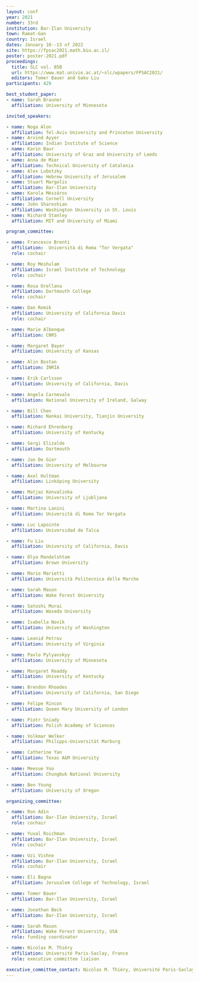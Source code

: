 ```yaml
---
layout: conf
year: 2021
number: 33rd
institution: Bar-Ilan University
town: Ramat-Gan
country: Israel
dates: January 10--13 of 2022
site: https://fpsac2021.math.biu.ac.il/
poster: poster-2021.pdf
proceedings:
  title: SLC vol. 85B
  url: https://www.mat.univie.ac.at/~slc/wpapers/FPSAC2021/
  editors: Tomer Bauer and Gaku Liu
participants: 429

best_student_paper:
- name: Sarah Brauner
  affiliation: University of Minnesota

invited_speakers:

- name: Noga Alon
  affiliation: Tel-Aviv University and Princeton University
- name: Arvind Ayyer
  affiliation: Indian Institute of Science
- name: Karin Baur
  affiliation: University of Graz and University of Leeds
- name: Anna de Mier
  affiliation: Technical University of Catalonia
- name: Alex Lubotzky
  affiliation: Hebrew University of Jerusalem
- name: Stuart Margolis
  affiliation: Bar-Ilan University
- name: Karola Mészáros
  affiliation: Cornell University
- name: John Shareshian
  affiliation: Washington University in St. Louis
- name: Richard Stanley
  affiliation: MIT and University of Miami 

program_committee:

- name: Francesco Brenti
  affiliation:  Università di Roma "Tor Vergata"
  role: cochair

- name: Roy Meshulam
  affiliation: Israel Institute of Technology
  role: cochair

- name: Rosa Orellana
  affiliation: Dartmouth College
  role: cochair

- name: Dan Romik
  affiliation: University of California Davis
  role: cochair

- name: Marie Albenque
  affiliation: CNRS

- name: Margaret Bayer
  affiliation: University of Kansas

- name: Alin Bostan
  affiliation: INRIA

- name: Erik Carlsson
  affiliation: University of California, Davis

- name: Angela Carnevale
  affiliation: National University of Ireland, Galway

- name: Bill Chen
  affiliation: Nankai University, Tianjin University

- name: Richard Ehrenborg
  affiliation: University of Kentucky

- name: Sergi Elizalde
  affiliation: Dartmouth

- name: Jan De Gier
  affiliation: University of Melbourne

- name: Axel Hultman
  affiliation: Linköping University

- name: Matjaz Konvalinka
  affiliation: University of Ljubljana

- name: Martina Lanini
  affiliation: Università di Roma Tor Vergata

- name: Luc Lapointe
  affiliation: Universidad de Talca

- name: Fu Liu
  affiliation: University of California, Davis

- name: Olya Mandelshtam
  affiliation: Brown University

- name: Mario Marietti
  affiliation: Università Politecnica delle Marche

- name: Sarah Mason
  affiliation: Wake Forest University

- name: Satoshi Murai
  affiliation: Waseda University

- name: Isabella Novik
  affiliation: University of Washington

- name: Leonid Petrov
  affiliation: University of Virginia

- name: Pavlo Pylyavskyy
  affiliation: University of Minnesota

- name: Margaret Readdy
  affiliation: University of Kentucky

- name: Brendon Rhoades
  affiliation: University of California, San Diego

- name: Felipe Rincon
  affiliation: Queen Mary University of London

- name: Piotr Sniady
  affiliation: Polish Academy of Sciences

- name: Volkmar Welker
  affiliation: Philipps-Universität Marburg

- name: Catherine Yan
  affiliation: Texas A&M University

- name: Meesue Yoo
  affiliation: Chungbuk National University

- name: Ben Young
  affiliation: University of Oregon

organizing_committee:

- name: Ron Adin
  affiliation: Bar-Ilan University, Israel
  role: cochair

- name: Yuval Roichman
  affiliation: Bar-Ilan University, Israel
  role: cochair

- name: Uzi Vishne
  affiliation: Bar-Ilan University, Israel
  role: cochair

- name: Eli Bagno
  affiliation: Jerusalem College of Technology, Israel

- name: Tomer Bauer
  affiliation: Bar-Ilan University, Israel

- name: Jonathan Beck
  affiliation: Bar-Ilan University, Israel

- name: Sarah Mason
  affiliation: Wake Forest University, USA
  role: funding coordinator

- name: Nicolas M. Thiéry
  affiliation: Université Paris-Saclay, France
  role: executive committee liaison

executive_committee_contact: Nicolas M. Thiéry, Université Paris-Saclay, France
---
```

